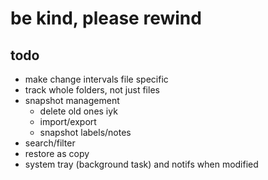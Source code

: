 # be kind, please rewind
## todo
- make change intervals file specific
- track whole folders, not just files
- snapshot management
    - delete old ones iyk
    - import/export
    - snapshot labels/notes
- search/filter
- restore as copy
- system tray (background task) and notifs when modified